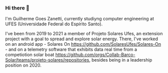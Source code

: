 ### Hi there 👋

I'm Guilherme Goes Zanetti, currently studiyng computer engineering at UFES (Universidade Federal do Espírito Santo).

I've been from 2019 to 2021 a member of Projeto Solares Ufes, an extension project with a goal to spread and explore solar energy. There, I've worked on an android app - Solares On https://github.com/SolaresUfes/Solares-On - and on a telemetry software that exhibits data real time from a competiotion solar boat https://github.com/orgs/Collab-Barco-Solar/teams/projeto-solares/repositories, besides being in a leadership position on 2020.

